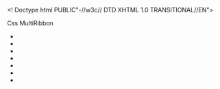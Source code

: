 <! Doctype html PUBLIC"-//w3c// DTD XHTML 1.0 TRANSITIONAL//EN">
<html> 
<head>
  <meta charset= "utf-8"
  <title>Css MultiRibbon</title>
  <link rel= "stylesheet" type= text/css href= "styleSSh.css">

  </head>

  <body>

<div class= "center">
     <ul> 
	   <li></li>
	   <li></li>
	   <li></li>
	   <li></li>
	   <li></li>
	   <li></li>
	   <li></li>	 
	 </ul> 
  </div>




  </body>



  </html>
